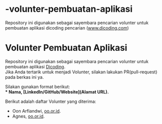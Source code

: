 # -volunter-pembuatan-aplikasi
Repository ini digunakan sebagai sayembara pencarian volunter untuk pembuatan aplikasi dicoding pencarian (www.dicoding.com)

# Volunter Pembuatan Aplikasi
Repository ini digunakan sebagai sayembara pencarian volunter untuk pembuatan aplikasi [Dicoding](www.dicoding.com).<br>
Jika Anda tertarik untuk menjadi Volunter, silakan lakukan PR(pull-request) pada berkas ini ya.<br>

Silakan gunakan format berikut:<br>
**\* Nama, [LinkedIn/GitHub/Website](Alamat URL).**  

Berikut adalah daftar Volunter yang diterima:
* Oon Arfiandwi, [oo.or.id](https://oo.or.id).
* Agnes,  [oo.or.id](www.linkedin.com/in/agnes-imanuela-nababan-110654224).
